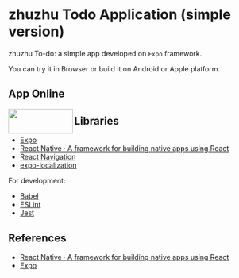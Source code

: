 # zhuzhu Todo Application (simple version)

zhuzhu To-do: a simple app developed on `Expo` framework.

You can try it in Browser or build it on Android or Apple platform.


## App Online

<a href="https://play.google.com/store/apps/details?id=org.zhuzhu.todoSimple"><img src="https://play.google.com/intl/en_us/badges/static/images/badges/en_badge_web_generic.png" align="left" height="50" width="130" /></a>


## Libraries

* [Expo](https://expo.io/)
* [React Native · A framework for building native apps using React](https://reactnative.dev/)
* [React Navigation](https://reactnavigation.org/)
* [expo-localization](https://docs.expo.io/versions/latest/sdk/localization/)

For development:
* [Babel](https://babeljs.io/)
* [ESLint](https://eslint.org/)
* [Jest](https://jestjs.io/)


## References

* [React Native · A framework for building native apps using React](https://reactnative.dev/)
* [Expo](https://expo.io/)
